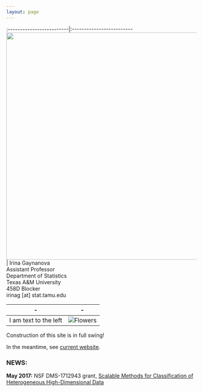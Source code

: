 ```yaml
---
layout: page
---
```



:-------------------------|:-------------------------
<img src="../img/irina-gaynanova.jpg" height="600" /> |  Irina Gaynanova <br> Assistant Professor <br> Department of Statistics <br> Texas A&M University <br> 458D Blocker <br> irinag [at] stat.tamu.edu

| - | - |
|---|---|
| I am text to the left  | ![Flowers](../img/irina-gaynanova.jpg) |

Construction of this site is in full swing!

In the meantime, see [current website](http://www.stat.tamu.edu/~irinag/).


### NEWS:

**May 2017:** NSF DMS-1712943 grant, [Scalable Methods for Classification of Heterogeneous High-Dimensional Data](https://nsf.gov/awardsearch/showAward?AWD_ID=1712943&HistoricalAwards=false)

